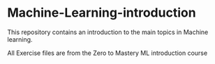 # Machine-Learning-introduction

This repository contains an introduction to the main topics in Machine learning. 

All Exercise files are from the Zero to Mastery ML introduction course

